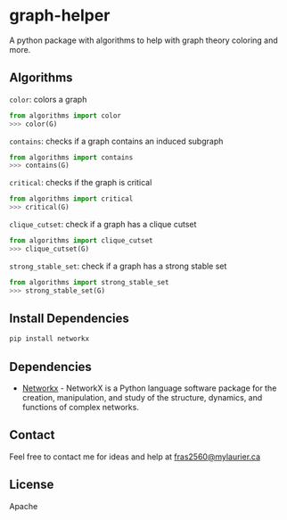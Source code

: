 # graph-helper
A python package with algorithms to help with graph theory coloring and more.

Algorithms
-----------
`color`: colors a graph

```python
from algorithms import color
>>> color(G)
```

`contains`: checks if a graph contains an induced subgraph
```python
from algorithms import contains
>>> contains(G)
```
`critical`: checks if the graph is critical
```python
from algorithms import critical
>>> critical(G)
```
	
`clique_cutset`: check if a graph has a clique cutset
```python
from algorithms import clique_cutset
>>> clique_cutset(G)
```

`strong_stable_set`: check if a graph has a strong stable set
```python
from algorithms import strong_stable_set
>>> strong_stable_set(G)
```

Install Dependencies
-----------
```sh
pip install networkx
```


Dependencies
-----------
* [Networkx] - NetworkX is a Python language software package for the creation, manipulation, and study of the structure, dynamics, and functions of complex networks.


Contact
-----------
Feel free to contact me for ideas and help at [fras2560@mylaurier.ca]

License
----

Apache

[Networkx]:http://networkx.github.io/documentation/networkx-1.9/
[fras2560@mylaurier.ca]:mailto:fras2560@mylaurier.ca
